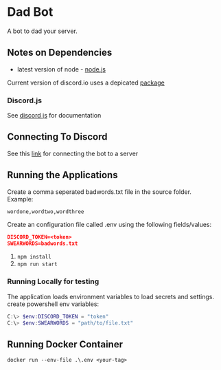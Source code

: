 # Dad Bot
A bot to dad your server.

## Notes on Dependencies
* latest version of node - [node.js](https://nodejs.org/en/)

Current version of discord.io uses a depicated [package](https://github.com/renesansz/discord-greeter-bot/issues/44)

### Discord.js
See [discord js](https://discord.js.org/?source=post_page---------------------------#/docs/main/stable/general/welcome) for documentation


## Connecting To Discord
See this [link](https://github.com/jagrosh/MusicBot/wiki/Adding-Your-Bot-To-Your-Server) for connecting the bot to a server

## Running the Applications
Create a comma seperated badwords.txt file in the source folder.  
Example:
```
wordone,wordtwo,wordthree
```
Create an configuration file called .env using the following fields/values:
```json
DISCORD_TOKEN=<token>
SWEARWORDS=badwords.txt
```
1. `npm install`
2. `npm run start`

### Running Locally for testing
The application loads environment variables to load secrets and settings.
create powershell env variables:
```powershell
C:\> $env:DISCORD_TOKEN = "token"
C:\> $env:SWEARWORDS = "path/to/file.txt"
```

## Running Docker Container
```
docker run --env-file .\.env <your-tag>
```
 